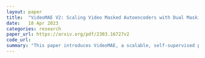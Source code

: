 ```yaml
---
layout: paper
title:  "VideoMAE V2: Scaling Video Masked Autoencoders with Dual Masking"
date:   18 Apr 2023
categories: research
paper_url: https://arxiv.org/pdf/2303.16727v2
code_url: 
summary: "This paper introduces VideoMAE, a scalable, self-supervised pre-training approach for video foundation models, capable of handling billions of parameters. It utilizes a dual masking strategy to efficiently pre-train by dividing video tokens between the encoder and decoder, thus reducing computational costs. The approach includes progressive training, starting with an unlabeled multi-source dataset followed by a labeled mixed dataset. The result is a billion-parameter video ViT model that sets new performance records on Kinetics and Something-Something datasets, demonstrating its efficacy as a general-purpose video representation learner."
---
```


